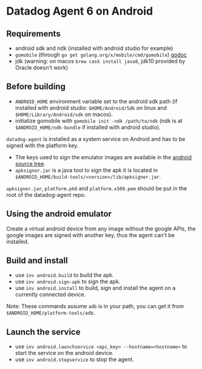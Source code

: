 # Datadog Agent 6 on Android

## Requirements

-  android sdk and ndk (installed with android studio for example)
- `gomobile` (through `go get golang.org/x/mobile/cmd/gomobile`) [godoc](https://godoc.org/golang.org/x/mobile/cmd/gomobile)
- jdk (warning: on macos `brew cask install java8`, jdk10 provided by Oracle doesn't work)


## Before building

- `ANDROID_HOME` environment variable set to the android sdk path (if installed with android studio:  `$HOME/Android/Sdk` on linux and `$HOME/Library/Android/sdk` on macos).
- initialize gomobile with `gomobile init -ndk /path/to/ndk` (ndk is at `$ANDROID_HOME/ndk-bundle` if installed with android studio).

`datadog-agent` is installed as a system service on Android and has to be signed with the platform key.

- The keys used to sign the emulator images are available in the [android source tree](https://android.googlesource.com/platform/build/+/master/target/product/security/).
- `apksigner.jar` is a java tool to sign the apk it is located in `$ANDROID_HOME/build-tools/<version>/lib/apksigner.jar`.

`apksigner.jar`, `platform.pk8` and `platform.x509.pem` should be put in the root of the datadog-agent repo.

## Using the android emulator

Create a virtual android device from any image without the google APIs, the google images are signed with another key, thus the agent can't be installed.


## Build and install

- use `inv android.build` to build the apk.
- use `inv android.sign-apk` to sign the apk.
- use `inv android.install` to build, sign and install the agent on a currently connected device.

Note: These commands assume `adb` is in your path, you can get it from `$ANDROID_HOME/platform-tools/adb`.


## Launch the service

- use `inv android.launchservice <api_key> --hostname=<hostname>` to start the service on the android device.
- use `inv android.stopservice` to stop the agent.